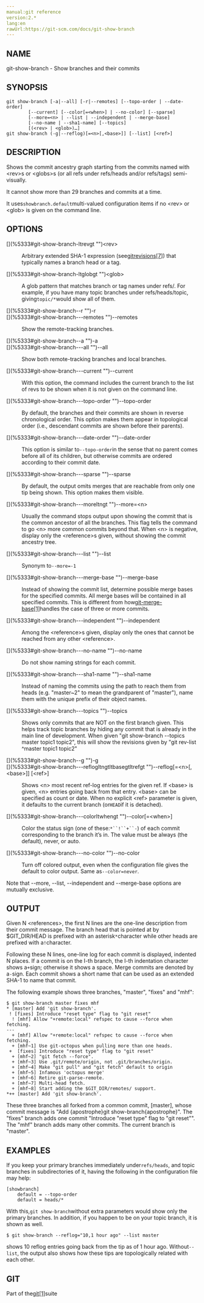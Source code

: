 ```yaml
---
manual:git reference
version:2.*
lang:en
rawUrl:https://git-scm.com/docs/git-show-branch
---
```



## [](%5333#_name "")NAME<a name="_name"></a>


git-show-branch - Show branches and their commits





## [](%5333#_synopsis "")SYNOPSIS<a name="_synopsis"></a>

```
git show-branch [-a|--all] [-r|--remotes] [--topo-order | --date-order]
		[--current] [--color[=<when>] | --no-color] [--sparse]
		[--more=<n> | --list | --independent | --merge-base]
		[--no-name | --sha1-name] [--topics]
		[(<rev> | <glob>)…​]
git show-branch (-g|--reflog)[=<n>[,<base>]] [--list] [<ref>]
```




## [](%5333#_description "")DESCRIPTION<a name="_description"></a>


Shows the commit ancestry graph starting from the commits named with &lt;rev&gt;s or &lt;globs&gt;s (or all refs under refs/heads and/or refs/tags) semi-visually.




It cannot show more than 29 branches and commits at a time.




It uses`showbranch.default`multi-valued configuration items if no &lt;rev&gt; or &lt;glob&gt; is given on the command line.





## [](%5333#_options "")OPTIONS<a name="_options"></a>
<dl><dt id='git-show-branch-ltrevgt'>[](%5333#git-show-branch-ltrevgt "")&lt;rev&gt;</dt><dd>

Arbitrary extended SHA-1 expression (see[gitrevisions[7]](%2288    "")) that typically names a branch head or a tag.

</dd><dt id='git-show-branch-ltglobgt'>[](%5333#git-show-branch-ltglobgt "")&lt;glob&gt;</dt><dd>

A glob pattern that matches branch or tag names under refs/. For example, if you have many topic branches under refs/heads/topic, giving`topic/*`would show all of them.

</dd><dt id='git-show-branch--r'>[](%5333#git-show-branch--r "")-r</dt><dt id='git-show-branch---remotes'>[](%5333#git-show-branch---remotes "")--remotes</dt><dd>

Show the remote-tracking branches.

</dd><dt id='git-show-branch--a'>[](%5333#git-show-branch--a "")-a</dt><dt id='git-show-branch---all'>[](%5333#git-show-branch---all "")--all</dt><dd>

Show both remote-tracking branches and local branches.

</dd><dt id='git-show-branch---current'>[](%5333#git-show-branch---current "")--current</dt><dd>

With this option, the command includes the current branch to the list of revs to be shown when it is not given on the command line.

</dd><dt id='git-show-branch---topo-order'>[](%5333#git-show-branch---topo-order "")--topo-order</dt><dd>

By default, the branches and their commits are shown in reverse chronological order. This option makes them appear in topological order (i.e., descendant commits are shown before their parents).

</dd><dt id='git-show-branch---date-order'>[](%5333#git-show-branch---date-order "")--date-order</dt><dd>

This option is similar to`--topo-order`in the sense that no parent comes before all of its children, but otherwise commits are ordered according to their commit date.

</dd><dt id='git-show-branch---sparse'>[](%5333#git-show-branch---sparse "")--sparse</dt><dd>

By default, the output omits merges that are reachable from only one tip being shown. This option makes them visible.

</dd><dt id='git-show-branch---moreltngt'>[](%5333#git-show-branch---moreltngt "")--more=&lt;n&gt;</dt><dd>

Usually the command stops output upon showing the commit that is the common ancestor of all the branches. This flag tells the command to go &lt;n&gt; more common commits beyond that. When &lt;n&gt; is negative, display only the &lt;reference&gt;s given, without showing the commit ancestry tree.

</dd><dt id='git-show-branch---list'>[](%5333#git-show-branch---list "")--list</dt><dd>

Synonym to`--more=-1`

</dd><dt id='git-show-branch---merge-base'>[](%5333#git-show-branch---merge-base "")--merge-base</dt><dd>

Instead of showing the commit list, determine possible merge bases for the specified commits. All merge bases will be contained in all specified commits. This is different from how[git-merge-base[1]](%2316    "")handles the case of three or more commits.

</dd><dt id='git-show-branch---independent'>[](%5333#git-show-branch---independent "")--independent</dt><dd>

Among the &lt;reference&gt;s given, display only the ones that cannot be reached from any other &lt;reference&gt;.

</dd><dt id='git-show-branch---no-name'>[](%5333#git-show-branch---no-name "")--no-name</dt><dd>

Do not show naming strings for each commit.

</dd><dt id='git-show-branch---sha1-name'>[](%5333#git-show-branch---sha1-name "")--sha1-name</dt><dd>

Instead of naming the commits using the path to reach them from heads (e.g. &quot;master~2&quot; to mean the grandparent of &quot;master&quot;), name them with the unique prefix of their object names.

</dd><dt id='git-show-branch---topics'>[](%5333#git-show-branch---topics "")--topics</dt><dd>

Shows only commits that are NOT on the first branch given. This helps track topic branches by hiding any commit that is already in the main line of development. When given &quot;git show-branch --topics master topic1 topic2&quot;, this will show the revisions given by &quot;git rev-list ^master topic1 topic2&quot;

</dd><dt id='git-show-branch--g'>[](%5333#git-show-branch--g "")-g</dt><dt id='git-show-branch---reflogltngtltbasegtltrefgt'>[](%5333#git-show-branch---reflogltngtltbasegtltrefgt "")--reflog[=&lt;n&gt;[,&lt;base&gt;]] [&lt;ref&gt;]</dt><dd>

Shows &lt;n&gt; most recent ref-log entries for the given ref. If &lt;base&gt; is given, &lt;n&gt; entries going back from that entry. &lt;base&gt; can be specified as count or date. When no explicit &lt;ref&gt; parameter is given, it defaults to the current branch (or`HEAD`if it is detached).

</dd><dt id='git-show-branch---colorltwhengt'>[](%5333#git-show-branch---colorltwhengt "")--color[=&lt;when&gt;]</dt><dd>

Color the status sign (one of these:`*``!``+``-`) of each commit corresponding to the branch it’s in. The value must be always (the default), never, or auto.

</dd><dt id='git-show-branch---no-color'>[](%5333#git-show-branch---no-color "")--no-color</dt><dd>

Turn off colored output, even when the configuration file gives the default to color output. Same as`--color=never`.

</dd></dl>


Note that --more, --list, --independent and --merge-base options are mutually exclusive.





## [](%5333#_output "")OUTPUT<a name="_output"></a>


Given N &lt;references&gt;, the first N lines are the one-line description from their commit message. The branch head that is pointed at by $GIT_DIR/HEAD is prefixed with an asterisk`*`character while other heads are prefixed with a`!`character.




Following these N lines, one-line log for each commit is displayed, indented N places. If a commit is on the I-th branch, the I-th indentation character shows a`+`sign; otherwise it shows a space. Merge commits are denoted by a`-`sign. Each commit shows a short name that can be used as an extended SHA-1 to name that commit.




The following example shows three branches, &quot;master&quot;, &quot;fixes&quot; and &quot;mhf&quot;:



```
$ git show-branch master fixes mhf
* [master] Add 'git show-branch'.
 ! [fixes] Introduce "reset type" flag to "git reset"
  ! [mhf] Allow "+remote:local" refspec to cause --force when fetching.
---
  + [mhf] Allow "+remote:local" refspec to cause --force when fetching.
  + [mhf~1] Use git-octopus when pulling more than one heads.
 +  [fixes] Introduce "reset type" flag to "git reset"
  + [mhf~2] "git fetch --force".
  + [mhf~3] Use .git/remote/origin, not .git/branches/origin.
  + [mhf~4] Make "git pull" and "git fetch" default to origin
  + [mhf~5] Infamous 'octopus merge'
  + [mhf~6] Retire git-parse-remote.
  + [mhf~7] Multi-head fetch.
  + [mhf~8] Start adding the $GIT_DIR/remotes/ support.
*++ [master] Add 'git show-branch'.
```




These three branches all forked from a common commit, [master], whose commit message is &quot;Add {apostrophe}git show-branch{apostrophe}&quot;. The &quot;fixes&quot; branch adds one commit &quot;Introduce &quot;reset type&quot; flag to &quot;git reset&quot;&quot;. The &quot;mhf&quot; branch adds many other commits. The current branch is &quot;master&quot;.





## [](%5333#_examples "")EXAMPLES<a name="_examples"></a>


If you keep your primary branches immediately under`refs/heads`, and topic branches in subdirectories of it, having the following in the configuration file may help:



```
[showbranch]
	default = --topo-order
	default = heads/*
```




With this,`git show-branch`without extra parameters would show only the primary branches. In addition, if you happen to be on your topic branch, it is shown as well.



```
$ git show-branch --reflog="10,1 hour ago" --list master
```




shows 10 reflog entries going back from the tip as of 1 hour ago. Without`--list`, the output also shows how these tips are topologically related with each other.





## [](%5333#_git "")GIT<a name="_git"></a>


Part of the[git[1]](%2248    "")suite





